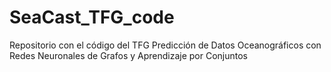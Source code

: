 # SeaCast_TFG_code
Repositorio con el código del TFG Predicción de Datos Oceanográficos con Redes Neuronales de Grafos y Aprendizaje por Conjuntos
